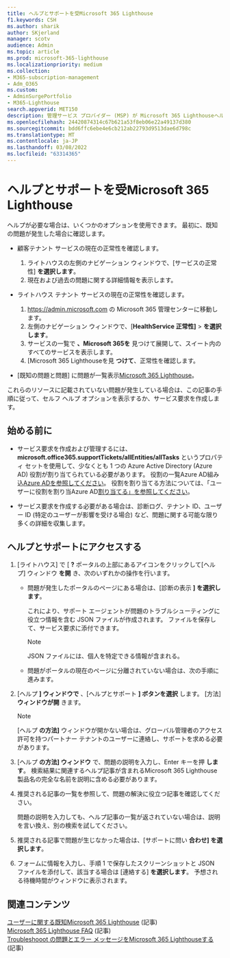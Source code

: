 ```yaml
---
title: ヘルプとサポートを受Microsoft 365 Lighthouse
f1.keywords: CSH
ms.author: sharik
author: SKjerland
manager: scotv
audience: Admin
ms.topic: article
ms.prod: microsoft-365-lighthouse
ms.localizationpriority: medium
ms.collection:
- M365-subscription-management
- Adm_O365
ms.custom:
- AdminSurgePortfolio
- M365-Lighthouse
search.appverid: MET150
description: 管理サービス プロバイダー (MSP) が Microsoft 365 Lighthouseヘルプとサポートを受ける方法について説明します。
ms.openlocfilehash: 24420874314c67b621a53f8eb06e22a49137d380
ms.sourcegitcommit: bdd6ffc6ebe4e6cb212ab22793d9513dae6d798c
ms.translationtype: MT
ms.contentlocale: ja-JP
ms.lasthandoff: 03/08/2022
ms.locfileid: "63314365"
---
```

# <a name="get-help-and-support-for-microsoft-365-lighthouse"></a>ヘルプとサポートを受Microsoft 365 Lighthouse 

ヘルプが必要な場合は、いくつかのオプションを使用できます。 最初に、既知の問題が発生した場合に確認します。

- 顧客テナント サービスの現在の正常性を確認します。

    1. ライトハウスの左側のナビゲーション ウィンドウで、[サービスの正常性] **を選択します**。 
    2. 現在および過去の問題に関する詳細情報を表示します。

- ライトハウス テナント サービスの現在の正常性を確認します。

    1. <a href="https://go.microsoft.com/fwlink/p/?linkid=2024339" target="_blank">https://admin.microsoft.com</a> の Microsoft 365 管理センターに移動します。
    2. 左側のナビゲーション ウィンドウで、[**HealthService 正常性]** >  **を選択します**。
    3. サービスの一覧で **、Microsoft 365を** 見つけて展開して、スイート内のすべてのサービスを表示します。
    4. [Microsoft 365 Lighthouseを見 **つけて**、正常性を確認します。

- [既知の問題と問題] に問題が一覧表示[Microsoft 365 Lighthouse](/office365/troubleshoot/microsoft-365-lighthouse/lighthouse-known-issues)。

これらのリソースに記載されていない問題が発生している場合は、この記事の手順に従って、セルフ ヘルプ オプションを表示するか、サービス要求を作成します。

## <a name="before-you-begin"></a>始める前に

- サービス要求を作成および管理するには、**microsoft.office365.supportTickets/allEntities/allTasks** というプロパティ セットを使用して、少なくとも 1 つの Azure Active Directory (Azure AD) 役割が割り当てられている必要があります。 役割の一覧Azure AD組み込[Azure ADを参照してください](/azure/active-directory/roles/permissions-reference)。 役割を割り当てる方法については、「ユーザーに役割を割り当Azure AD[割り当てる」を参照してください](/azure/active-directory/roles/manage-roles-portal)。

- サービス要求を作成する必要がある場合は、診断ログ、テナント ID、ユーザー ID (特定のユーザーが影響を受ける場合) など、問題に関する可能な限り多くの詳細を収集します。

## <a name="access-help-and-support"></a>ヘルプとサポートにアクセスする

1.  [ライトハウス] で [ **?** ポータルの上部にあるアイコンをクリックして[ヘルプ] ウィンドウ **を開** き、次のいずれかの操作を行います。
    
    -  問題が発生したポータルのページにある場合は、[診断の表示 **] を選択します**。

        これにより、サポート エージェントが問題のトラブルシューティングに役立つ情報を含む JSON ファイルが作成されます。 ファイルを保存して、サービス要求に添付できます。

        > [!NOTE]
        > JSON ファイルには、個人を特定できる情報が含まれる。

    -  問題がポータルの現在のページに分離されていない場合は、次の手順に進みます。

2.  [ヘルプ **] ウィンドウで** 、[ヘルプとサポート **] ボタンを選択** します。 [方法] **ウィンドウが開** きます。

    > [!NOTE]
    > [ヘルプ **の方法]** ウィンドウが開かない場合は、グローバル管理者のアクセス許可を持つパートナー テナントのユーザーに連絡し、サポートを求める必要があります。

3.  [ヘルプ **の方法] ウィンドウ** で、問題の説明を入力し、Enter キーを押 **します**。 検索結果に関連するヘルプ記事が含まれるMicrosoft 365 Lighthouse製品名の完全な名前を説明に含める必要があります。

4.  推奨される記事の一覧を参照して、問題の解決に役立つ記事を確認してください。

    問題の説明を入力しても、ヘルプ記事の一覧が返されていない場合は、説明を言い換え、別の検索を試してください。

5.  推奨される記事で問題が生じなかった場合は、[サポートに問い **合わせ] を選択します**。

6.  フォームに情報を入力し、手順 1 で保存したスクリーンショットと JSON&nbsp; ファイルを添付して、該当する場合は [連絡する] **を選択します**。 予想される待機時間がウィンドウに表示されます。

## <a name="related-content"></a>関連コンテンツ

[ユーザーに関する既知Microsoft 365 Lighthouse](m365-lighthouse-known-issues.md) (記事)\
[Microsoft 365 Lighthouse FAQ](m365-lighthouse-faq.yml) (記事)\
[Troubleshooot の問題とエラー メッセージをMicrosoft 365 Lighthouseする](m365-lighthouse-troubleshoot.md) (記事)